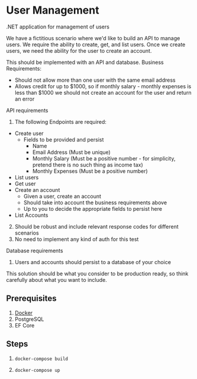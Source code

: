 # User Management
.NET application for management of users

We have a fictitious scenario where we'd like to build an API to manage users. We require
the ability to create, get, and list users. Once we create users, we need the ability for the user to
create an account.

This should be implemented with an API and database.
Business Requirements:
- Should not allow more than one user with the same email address
- Allows credit for up to $1000, so if monthly salary - monthly expenses is less than $1000 we should not create an account for the user and return an error

API requirements
1. The following Endpoints are required:
- Create user
  - Fields to be provided and persist
    - Name
    - Email Address (Must be unique)
    - Monthly Salary (Must be a positive number - for simplicity, pretend there is no such thing as income tax)
    - Monthly Expenses (Must be a positive number)
- List users
- Get user
- Create an account
  - Given a user, create an account
  - Should take into account the business requirements above
  - Up to you to decide the appropriate fields to persist here
- List Accounts
2. Should be robust and include relevant response codes for different scenarios
3. No need to implement any kind of auth for this test

Database requirements
1. Users and accounts should persist to a database of your choice

This solution should be what you consider to be production ready, so think carefully about what you
want to include.

## Prerequisites
1. [Docker](https://www.docker.com/)
2. PostgreSQL
3. EF Core

## Steps
1. `docker-compose build`

2. `docker-compose up`

